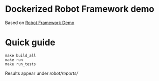 # Dockerized Robot Framework demo

Based on [Robot Framework Demo](https://bitbucket.org/robotframework/robotdemo)

# Quick guide

```
make build_all
make run
make run_tests
```

Results appear under _robot/reports/_
